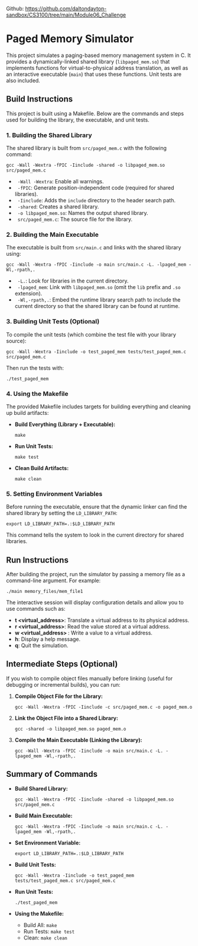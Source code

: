 Github: https://github.com/daltondayton-sandbox/CS3100/tree/main/Module06_Challenge

# Paged Memory Simulator

This project simulates a paging-based memory management system in C. It provides a dynamically-linked shared library (`libpaged_mem.so`) that implements functions for virtual-to-physical address translation, as well as an interactive executable (`main`) that uses these functions. Unit tests are also included.

## Build Instructions

This project is built using a Makefile. Below are the commands and steps used for building the library, the executable, and unit tests.

### 1. Building the Shared Library

The shared library is built from `src/paged_mem.c` with the following command:

`gcc -Wall -Wextra -fPIC -Iinclude -shared -o libpaged_mem.so src/paged_mem.c`

- ` -Wall -Wextra`: Enable all warnings.
- ` -fPIC`: Generate position-independent code (required for shared libraries).
- ` -Iinclude`: Adds the `include` directory to the header search path.
- ` -shared`: Creates a shared library.
- ` -o libpaged_mem.so`: Names the output shared library.
- ` src/paged_mem.c`: The source file for the library.

### 2. Building the Main Executable

The executable is built from `src/main.c` and links with the shared library using:

`gcc -Wall -Wextra -fPIC -Iinclude -o main src/main.c -L. -lpaged_mem -Wl,-rpath,.`

- ` -L.`: Look for libraries in the current directory.
- ` -lpaged_mem`: Link with `libpaged_mem.so` (omit the `lib` prefix and `.so` extension).
- ` -Wl,-rpath,.`: Embed the runtime library search path to include the current directory so that the shared library can be found at runtime.

### 3. Building Unit Tests (Optional)

To compile the unit tests (which combine the test file with your library source):

`gcc -Wall -Wextra -Iinclude -o test_paged_mem tests/test_paged_mem.c src/paged_mem.c`

Then run the tests with:

`./test_paged_mem`

### 4. Using the Makefile

The provided Makefile includes targets for building everything and cleaning up build artifacts:

- **Build Everything (Library + Executable):**
  
  `make`

- **Run Unit Tests:**

  `make test`

- **Clean Build Artifacts:**

  `make clean`

### 5. Setting Environment Variables

Before running the executable, ensure that the dynamic linker can find the shared library by setting the `LD_LIBRARY_PATH`:

`export LD_LIBRARY_PATH=.:$LD_LIBRARY_PATH`

This command tells the system to look in the current directory for shared libraries.

## Run Instructions

After building the project, run the simulator by passing a memory file as a command-line argument. For example:

`./main memory_files/mem_file1`

The interactive session will display configuration details and allow you to use commands such as:

- **t <virtual_address>**: Translate a virtual address to its physical address.
- **r <virtual_address>**: Read the value stored at a virtual address.
- **w <virtual_address> <value>**: Write a value to a virtual address.
- **h**: Display a help message.
- **q**: Quit the simulation.

## Intermediate Steps (Optional)

If you wish to compile object files manually before linking (useful for debugging or incremental builds), you can run:

1. **Compile Object File for the Library:**

   `gcc -Wall -Wextra -fPIC -Iinclude -c src/paged_mem.c -o paged_mem.o`

2. **Link the Object File into a Shared Library:**

   `gcc -shared -o libpaged_mem.so paged_mem.o`

3. **Compile the Main Executable (Linking the Library):**

   `gcc -Wall -Wextra -fPIC -Iinclude -o main src/main.c -L. -lpaged_mem -Wl,-rpath,.`

## Summary of Commands

- **Build Shared Library:**
  
  `gcc -Wall -Wextra -fPIC -Iinclude -shared -o libpaged_mem.so src/paged_mem.c`

- **Build Main Executable:**
  
  `gcc -Wall -Wextra -fPIC -Iinclude -o main src/main.c -L. -lpaged_mem -Wl,-rpath,.`

- **Set Environment Variable:**
  
  `export LD_LIBRARY_PATH=.:$LD_LIBRARY_PATH`

- **Build Unit Tests:**
  
  `gcc -Wall -Wextra -Iinclude -o test_paged_mem tests/test_paged_mem.c src/paged_mem.c`

- **Run Unit Tests:**
  
  `./test_paged_mem`

- **Using the Makefile:**
  - Build All: `make`
  - Run Tests: `make test`
  - Clean: `make clean`


